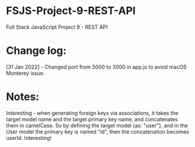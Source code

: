 # FSJS-Project-9-REST-API

Full Stack JavaScript Project 9 - REST API

# Change log:

[31 Jan 2022] - Changed port from 5000 to 3000 in app.js to avoid macOS Monterey issue.

# Notes:

Interesting - when generating foreign keys via associations, it takes the target model name and the target primary key name, and concatenates them in camelCase. So by defining the target model {as: "user"}, and in the User model the primary key is named "id", then the concatenation becomes userId. Interesting!
